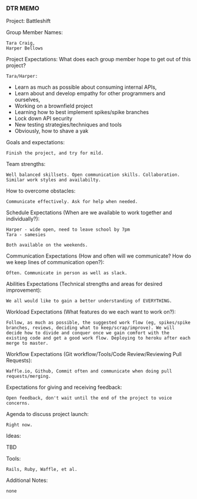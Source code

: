 ### DTR MEMO

Project: Battleshift

Group Member Names:

	Tara Craig,
	Harper Bellows

Project Expectations: What does each group member hope to get out of this project?

	Tara/Harper:
  - Learn as much as possible about consuming internal APIs,
  - Learn about and develop empathy for other programmers and ourselves,
  - Working on a brownfield project
  - Learning how to best implement spikes/spike branches
  - Lock down API security
  - New testing strategies/techniques and tools
  - Obviously, how to shave a yak

Goals and expectations:

	Finish the project, and try for mild.

Team strengths:

	Well balanced skillsets. Open communication skills. Collaboration.  Similar work styles and availabilty.

How to overcome obstacles:

	Communicate effectively. Ask for help when needed.

Schedule Expectations (When are we available to work together and individually?):

	Harper - wide open, need to leave school by 7pm
	Tara - samesies

	Both available on the weekends.


Communication Expectations (How and often will we communicate? How do we keep lines of communication open?):

	Often. Communicate in person as well as slack.

Abilities Expectations (Technical strengths and areas for desired improvement):

	We all would like to gain a better understanding of EVERYTHING.

Workload Expectations (What features do we each want to work on?):

	Follow, as much as possible, the suggested work flow (eg, spikes/spike branches, reviews, deciding what to keep/scrap/improve). We will decide how to divide and conquer once we gain comfort with the existing code and get a good work flow. Deploying to heroku after each merge to master.

Workflow Expectations (Git workflow/Tools/Code Review/Reviewing Pull Requests):

	Waffle.io, Github, Commit often and communicate when doing pull requests/merging.

Expectations for giving and receiving feedback:

	Open feedback, don't wait until the end of the project to voice concerns.

Agenda to discuss project launch:

	Right now.

Ideas:

  TBD

Tools:

	Rails, Ruby, Waffle, et al.

Additional Notes:

	none
